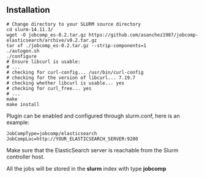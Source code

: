 ## Installation

    # Change directory to your SLURM source directory
    cd slurm-14.11.3/
    wget -O jobcomp_es-0.2.tar.gz https://github.com/asanchez1987/jobcomp-elasticsearch/archive/v0.2.tar.gz
    tar xf ./jobcomp_es-0.2.tar.gz --strip-components=1
    ./autogen.sh
    ./configure
    # Ensure libcurl is usable:
    # ...
    # checking for curl-config... /usr/bin/curl-config
    # checking for the version of libcurl... 7.19.7
    # checking whether libcurl is usable... yes
    # checking for curl_free... yes
    # ...
    make
    make install


Plugin can be enabled and configured through slurm.conf, here is an example:

    JobCompType=jobcomp/elasticsearch
    JobCompLoc=http://YOUR_ELASTICSEARCH_SERVER:9200

Make sure that the ElasticSearch server is reachable from the Slurm controller host.

All the jobs will be stored in the **slurm** index with type **jobcomp**
